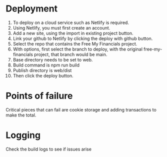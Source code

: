# Deployment

1. To deploy on a cloud service such as Netlify is required.
2. Using Netlify, you must first create an account.
3. Add a new site, using the import in existing project button.
4. Link your github to Netlify by clicking the deploy with github button.
5. Select the repo that contains the Free My Financials project.
6. With options, first select the branch to deploy, with the original free-my-financials project, that branch would be main.
7. Base directory needs to be set to web.
8. Build command is npm run build
9. Publish directory is web/dist
10. Then click the deploy button.

# Points of failure
Critical pieces that can fail are cookie storage and adding transactions to make the total.

# Logging
Check the build logs to see if issues arise